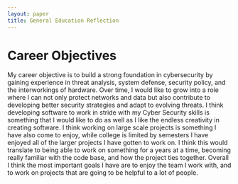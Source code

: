 ```yaml
---
layout: paper
title: General Education Reflection
---
```


# Career Objectives

My career objective is to build a strong foundation in cybersecurity by gaining experience in threat analysis, 
system defense, security policy, and the interworkings of hardware. Over time, I would like to grow into a role
where I can not only protect networks and data but also contribute to developing better security strategies and adapt
to evolving threats. I think developing software to work in stride with my Cyber Security skills is something that
I would like to do as well as I like the endless creativity in creating software. I think working on large scale 
projects is something I have also come to enjoy, while college is limited by semesters I have enjoyed all of the
larger projects I have gotten to work on. I think this would translate to being able to work on something for a
years at a time, becoming really familiar with the code base, and how the project ties together. Overall I think 
the most important goals I have are to enjoy the team I work with, and to work on projects that are going to be
helpful to a lot of people.
